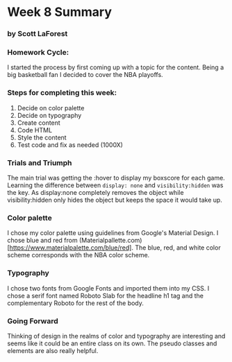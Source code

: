 # Week 8 Summary
### by Scott LaForest

### Homework Cycle:

I started the process by first coming up with a topic for the content. Being a
big basketball fan I decided to cover the NBA playoffs.

### Steps for completing this week:
1. Decide on color palette
2. Decide on typography
3. Create content
4. Code HTML
5. Style the content
7. Test code and fix as needed (1000X)

### Trials and Triumph
The main trial was getting the :hover to display my boxscore for each game. Learning
the difference between `display: none` and `visibility:hidden` was the key. As display:none
completely removes the object while visibility:hidden only hides the object but keeps the
space it would take up.

### Color palette
I chose my color palette using guidelines from Google's Material Design. I chose blue and red from (Materialpallette.com)[https://www.materialpalette.com/blue/red]. The blue, red, and white color
scheme corresponds with the NBA color scheme.

### Typography
I chose two fonts from Google Fonts and imported them into my CSS. I chose a serif font named Roboto Slab for the
headline h1 tag and the complementary Roboto for the rest of the body.


### Going Forward
Thinking of design in the realms of color and typography are interesting and seems like
it could be an entire class on its own. The pseudo classes and elements are also really
helpful.

